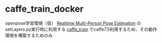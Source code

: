 # caffe_train_docker

openpose学習環境（仮）
[Realtime Multi-Person Pose Estimation](https://github.com/ZheC/Realtime_Multi-Person_Pose_Estimation/blob/master/README.md) のsetLayers.py実行時に利用する
[caffe_train](https://github.com/CMU-Perceptual-Computing-Lab/caffe_train)
でcaffe7.5利用するため、その動作環境を構築するためのみ
